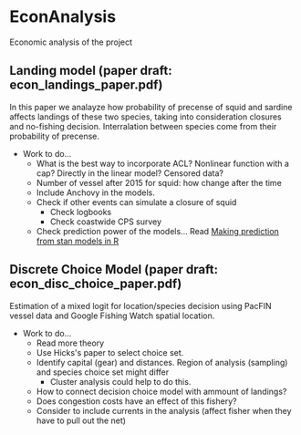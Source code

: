# EconAnalysis
Economic analysis of the project

## Landing model (paper draft: econ_landings_paper.pdf)
In this paper we analayze how probability of precense of squid and sardine affects landings of these two species, taking into consideration closures and no-fishing decision. 
Interralation between species come from their probability of precense. 

+ Work to do...
  + What is the best way to incorporate ACL? Nonlinear function with a cap? Directly in the linear model? Censored data?
  + Number of vessel after 2015 for squid: how change after the time
  + Include Anchovy in the models. 
  + Check if other events can simulate a closure of squid
	+ Check logbooks
  	+ Check coastwide CPS survey
  + Check prediction power of the models... Read [Making prediction from stan models in R](https://medium.com/@alex.pavlakis/making-predictions-from-stan-models-in-r-3e349dfac1ed)

## Discrete Choice Model (paper draft: econ_disc_choice_paper.pdf)
Estimation of a mixed logit for location/species decision using PacFIN vessel data and Google Fishing Watch spatial location. 

+ Work to do...
  + Read more theory
  + Use Hicks's paper to select choice set.
  + Identify capital (gear) and distances. Region of analysis (sampling) and species choice set might differ
	+ Cluster analysis could help to do this.
  + How to connect decision choice model with ammount of landings?
  + Does congestion costs have an effect of this fishery?
  + Consider to include currents in the analysis (affect fisher when they have to pull out the net)


